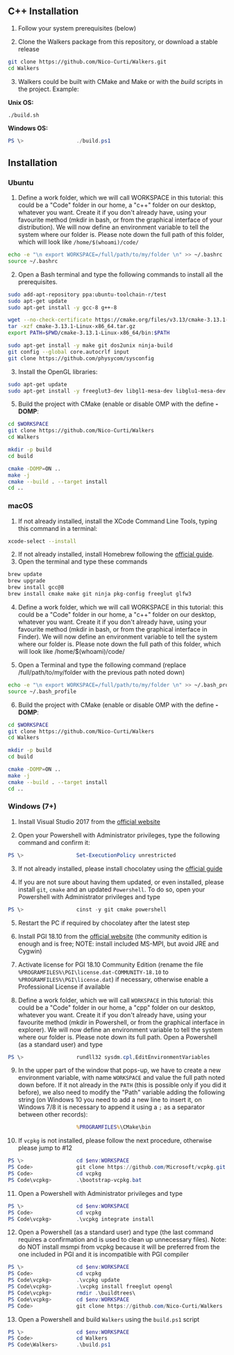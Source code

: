 ## C++ Installation

1) Follow your system prerequisites (below)

2) Clone the Walkers package from this repository, or download a stable release

```bash
git clone https://github.com/Nico-Curti/Walkers.git
cd Walkers
```

3) Walkers could be built with CMake and Make or with the *build* scripts in the project.
Example:

**Unix OS:**
```bash
./build.sh
```

**Windows OS:**
```Powershell
PS \>                 ./build.ps1
```

## Installation

### Ubuntu

1) Define a work folder, which we will call WORKSPACE in this tutorial: this could be a "Code" folder in our home, a "c++" folder on our desktop, whatever you want. Create it if you don't already have, using your favourite method (mkdir in bash, or from the graphical interface of your distribution). We will now define an environment variable to tell the system where our folder is. Please note down the full path of this folder, which will look like `/home/$(whoami)/code/`

```bash
echo -e "\n export WORKSPACE=/full/path/to/my/folder \n" >> ~/.bashrc
source ~/.bashrc
```

2) Open a Bash terminal and type the following commands to install all the prerequisites.

```bash
sudo add-apt-repository ppa:ubuntu-toolchain-r/test
sudo apt-get update
sudo apt-get install -y gcc-8 g++-8

wget --no-check-certificate https://cmake.org/files/v3.13/cmake-3.13.1-Linux-x86_64.tar.gz
tar -xzf cmake-3.13.1-Linux-x86_64.tar.gz
export PATH=$PWD/cmake-3.13.1-Linux-x86_64/bin:$PATH

sudo apt-get install -y make git dos2unix ninja-build
git config --global core.autocrlf input
git clone https://github.com/physycom/sysconfig
```

3) Install the OpenGL libraries:

```bash
sudo apt-get update
sudo apt-get install -y freeglut3-dev libgl1-mesa-dev libglu1-mesa-dev libxinerama-dev libjpeg-dev libxi-dev libxmu-dev
```

5) Build the project with CMake (enable or disable OMP with the define **-DOMP**:

```bash
cd $WORKSPACE
git clone https://github.com/Nico-Curti/Walkers
cd Walkers

mkdir -p build
cd build

cmake -DOMP=ON ..
make -j
cmake --build . --target install
cd ..
```

### macOS

1) If not already installed, install the XCode Command Line Tools, typing this command in a terminal:

```bash
xcode-select --install
```

2) If not already installed, install Homebrew following the [official guide](https://brew.sh/index_it.html).
3) Open the terminal and type these commands

```bash
brew update
brew upgrade
brew install gcc@8
brew install cmake make git ninja pkg-config freeglut glfw3
```

4) Define a work folder, which we will call WORKSPACE in this tutorial: this could be a "Code" folder in our home, a "c++" folder on our desktop, whatever you want. Create it if you don't already have, using your favourite method (mkdir in bash, or from the graphical interface in Finder). We will now define an environment variable to tell the system where our folder is. Please note down the full path of this folder, which will look like /home/$(whoami)/code/

5) Open a Terminal and type the following command (replace /full/path/to/my/folder with the previous path noted down)

```bash
echo -e "\n export WORKSPACE=/full/path/to/my/folder \n" >> ~/.bash_profile
source ~/.bash_profile
```

6) Build the project with CMake (enable or disable OMP with the define **-DOMP**:

```bash
cd $WORKSPACE
git clone https://github.com/Nico-Curti/Walkers
cd Walkers

mkdir -p build
cd build

cmake -DOMP=ON ..
make -j
cmake --build . --target install
cd ..
```

### Windows (7+)

1) Install Visual Studio 2017 from the [official website](https://www.visualstudio.com/)

2) Open your Powershell with Administrator privileges, type the following command and confirm it:

```PowerShell
PS \>                 Set-ExecutionPolicy unrestricted
```

3) If not already installed, please install chocolatey using the [official guide](http://chocolatey.org)

4) If you are not sure about having them updated, or even installed, please install `git`, `cmake` and an updated `Powershell`. To do so, open your Powershell with Administrator privileges and type

```PowerShell
PS \>                 cinst -y git cmake powershell
```

5) Restart the PC if required by chocolatey after the latest step

6) Install PGI 18.10 from the [official website](https://www.pgroup.com/products/community.htm) (the community edition is enough and is free; NOTE: install included MS-MPI, but avoid JRE and Cygwin)

7) Activate license for PGI 18.10 Community Edition (rename the file `%PROGRAMFILES%\PGI\license.dat-COMMUNITY-18.10` to `%PROGRAMFILES%\PGI\license.dat`) if necessary, otherwise enable a Professional License if available

8) Define a work folder, which we will call `WORKSPACE` in this tutorial: this could be a "Code" folder in our home, a "cpp" folder on our desktop, whatever you want. Create it if you don't already have, using your favourite method (mkdir in Powershell, or from the graphical interface in explorer). We will now define an environment variable to tell the system where our folder is. Please note down its full path. Open a Powershell (as a standard user) and type

```PowerShell
PS \>                 rundll32 sysdm.cpl,EditEnvironmentVariables
```

9) In the upper part of the window that pops-up, we have to create a new environment variable, with name `WORKSPACE` and value the full path noted down before.
If it not already in the `PATH` (this is possible only if you did it before), we also need to modify the "Path" variable adding the following string (on Windows 10 you need to add a new line to insert it, on Windows 7/8 it is necessary to append it using a `;` as a separator between other records):

```cmd
                      %PROGRAMFILES%\CMake\bin
```

10) If `vcpkg` is not installed, please follow the next procedure, otherwise please jump to #12

```PowerShell
PS \>                 cd $env:WORKSPACE
PS Code>              git clone https://github.com/Microsoft/vcpkg.git
PS Code>              cd vcpkg
PS Code\vcpkg>        .\bootstrap-vcpkg.bat
```

11) Open a Powershell with Administrator privileges and type

```PowerShell
PS \>                 cd $env:WORKSPACE
PS Code>              cd vcpkg
PS Code\vcpkg>        .\vcpkg integrate install
```

12) Open a Powershell (as a standard user) and type (the last command requires a confirmation and is used to clean up unnecessary files). Note: do NOT install msmpi from vcpkg because it will be preferred from the one included in PGI and it is incompatible with PGI compiler

```PowerShell
PS \>                 cd $env:WORKSPACE
PS Code>              cd vcpkg
PS Code\vcpkg>        .\vcpkg update
PS Code\vcpkg>        .\vcpkg install freeglut opengl
PS Code\vcpkg>        rmdir .\buildtrees\
PS Code\vcpkg>        cd $env:WORKSPACE
PS Code>              git clone https://github.com/Nico-Curti/Walkers
```

13) Open a Powershell and build `Walkers` using the `build.ps1` script

```PowerShell
PS \>                 cd $env:WORKSPACE
PS Code>              cd Walkers
PS Code\Walkers>      .\build.ps1
```
